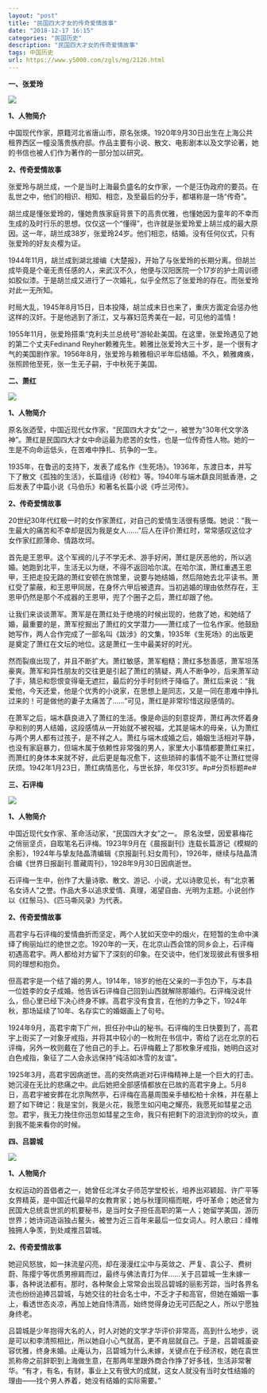 ```yaml
---
layout: "post"
title: "民国四大才女的传奇爱情故事"
date: "2018-12-17 16:15"
categories: "民国历史"
description: "民国四大才女的传奇爱情故事"
tags: 中国历史
url: https://www.y5000.com/zgls/mg/2126.html
---
```






**一、张爱玲**

[![](https://img.y5000.com/uploads/allimg/150502/4-1505021522202X.jpg)](https://www.y5000.com)

**1、人物简介**

中国现代作家，原籍河北省唐山市，原名张煐。1920年9月30日出生在上海公共租界西区一幢没落贵族府邸。作品主要有小说、散文、电影剧本以及文学论著，她的书信也被人们作为著作的一部分加以研究。

**2、传奇爱情故事**

张爱玲与胡兰成，一个是当时上海最负盛名的女作家，一个是汪伪政府的要员。在乱世之中，他们的相识、相知、相恋，及至最后的分手，都堪称是一场“传奇”。

胡兰成是懂张爱玲的，懂她贵族家庭背景下的高贵优雅，也懂她因为童年的不幸而生成的及时行乐的思想。仅仅这一个“懂得”，也许就是张爱玲爱上胡兰成的最大原因。这一年，胡兰成38岁，张爱玲24岁。他们相恋，结婚。没有任何仪式，只有张爱玲的好友炎樱为证。

1944年11月，胡兰成到湖北接编《大楚报》，开始了与张爱玲的长期分离。但胡兰成毕竟是个毫无责任感的人，来武汉不久，他便与汉阳医院一个17岁的护士周训德如胶似漆。于是胡兰成又进行了一次婚礼，似乎全然忘了张爱玲的存在。而张爱玲对此一无所知。

时局大乱，1945年8月15日，日本投降，胡兰成末日也来了，重庆方面定会惩办他这样的汉奸。于是他逃到了浙江，又与寡妇范秀美在一起，可见他的滥情！

1955年11月，张爱玲搭乘“克利夫兰总统号”游轮赴美国。在这里，张爱玲遇见了她的第二个丈夫Fedinand
Reyher赖雅先生。赖雅比张爱玲大三十岁，是一个很有才气的美国剧作家。1956年8月，张爱玲与赖雅相识半年后结婚。不久，赖雅瘫痪，张照顾他至死，张一生无子嗣，于中秋死于美国。

**二、萧红**

[![](https://img.y5000.com/uploads/allimg/150502/4-150502152302527.jpg)](https://www.y5000.com)

**1、人物简介**

原名张迺莹，中国近现代女作家，“民国四大才女”之一，被誉为“30年代文学洛神”。萧红是民国四大才女中命运最为悲苦的女性，也是一位传奇性人物。她的一生是不向命运低头，在苦难中挣扎、抗争的一生。

1935年，在鲁迅的支持下，发表了成名作《生死场》。1936年，东渡日本，并写下了散文《孤独的生活》，长篇组诗《砂粒》等。1940年与端木蕻良同抵香港，之后发表了中篇小说《马伯乐》和著名长篇小说《呼兰河传》。

**2、传奇爱情故事**

20世纪30年代红极一时的女作家萧红，对自己的爱情生活很有感慨。她说：“我一生最大的痛苦和不幸却是因为我是女人……”后人在评价萧红时，常常感叹这位才女作家红颜薄命、情路坎坷。

首先是王恩甲。这个军阀的儿子不学无术、游手好闲，萧红是厌恶他的，所以逃婚。她跑到北平，生活无以为继，不得不返回哈尔滨。在哈尔滨，萧红重遇王恩甲，王把走投无路的萧红安顿在旅馆里，说要与她结婚，然后陪她去北平读书。萧红受了蒙蔽，和王恩甲同居，在身怀六甲后被遗弃。当初逃婚的理由依然存在，王恩甲仍然是那个不成器的王恩甲，兜了个圈子之后，萧红却跟了他。

让我们来谈谈萧军。萧军是在萧红处于绝境的时候出现的，他救了她，和她结了婚，最重要的是，萧军挖掘出了萧红的文学潜力——萧红成了一位名作家。他鼓励她写作，两人合作完成了一部名叫《跋涉》的文集，1935年《生死场》的出版更是奠定了萧红在文坛的地位。这是萧红一生中最美好的时光。

然而裂痕出现了，并且不断扩大。萧红敏感，萧军粗糙；萧红多愁善感，萧军坦荡豪爽。萧军和异性朋友的交往更是引起了萧红的猜疑，两人不断争吵，后来萧军动了手，猜忌和怨恨变得毫无遮拦，最后的分手时刻终于降临了。萧红后来说：“我爱他，今天还爱，他是个优秀的小说家，在思想上是同志，又是一同在患难中挣扎过来的！可是做他的妻子太痛苦了……”可见，萧红是非常珍惜这段感情的。

在萧军之后，端木蕻良进入了萧红的生活。像是命运的刻意捉弄，萧红再次怀着身孕和别的男人结婚，这段感情从一开始就不被祝福，尤其是端木的母亲，认为萧红与两个男人都有过孩子，是不祥之人。萧红与端木成婚之后，婚姻生活相对平静，也没有家庭暴力，但端木属于依赖性非常强的男人，家里大小事情都要萧红来扛，而萧红的身体本来就不好，此后更是每况愈下，这些琐碎的事情不能不让萧红觉得厌烦。1942年1月23日，萧红病情恶化，与世长辞，年仅31岁。#p#分页标题#e#

**三、石评梅**

[![](https://img.y5000.com/uploads/allimg/150502/4-15050215243D50.jpg)](https://www.y5000.com)

**1、人物简介**

中国近现代女作家、革命活动家，“民国四大才女”之一。
原名汝壁，因爱慕梅花之俏丽坚贞，自取笔名石评梅。1923年9月在《晨报副刊》连载长篇游记《模糊的余影》，1924年与挚友陆晶清编辑《京报副刊.妇女周刊》，1926年，继续与陆晶清合编《世界日报副刊.蔷藏周刊》，1928年9月30日因病逝世。

石评梅一生中，创作了大量诗歌、散文、游记、小说，尤以诗歌见长，有“北京著名女诗人”之誉。作品大多以追求爱情、真理，渴望自由、光明为主题。小说创作以《红鬃马》、《匹马嘶风录》为代表。

**2、传奇爱情故事**

高君宇与石评梅的爱情曲折而坚定，两个人犹如天空中的烟火，在短暂的生命中演绎了绚丽灿烂的绝世之恋。1920年的一天，在北京山西会馆的同乡会上，石评梅初遇高君宇。两人都给对方留下了深刻的印象。在交谈中，他们发现彼此有很多相同的理想和抱负。

但高君宇是一个结了婚的男人。1914年，18岁的他在父亲的一手包办下，与本县一位姓李的女子成婚。他告诉石评梅自己回到山西就解除那婚约。石评梅没说什么，但心里已经下决心终身不嫁。高君宇没有食言，在他的力争之下，1924年秋，那场延续了10年、名存实亡的婚姻画上了句号。

1924年9月，高君宇南下广州，担任孙中山的秘书。石评梅的生日快要到了，高君宇上街买了一对象牙戒指，并将其中较小的一枚附在书信中，寄给了远在北京的石评梅，另外一枚则戴在了他自己的手上。石评梅戴上了那枚象牙戒指，她明白这对白色戒指，象征了二人会永远保持“纯洁如冰雪的友谊”。

1925年3月，高君宇因病逝世。高的突然病逝对石评梅精神上是一个巨大的打击。她沉浸在无比的悲痛之中。此后她把全部感情都放在已故的高君宇身上。5月8日，高君宇被安葬在北京陶然亭，石评梅在高墓周围亲手植松柏十余株，并在墓上题了如下碑记：我是宝剑，我是火花，我愿生如闪电之耀亮，我愿死如彗星之迅忽。君宇，我无力挽住你迅忽如彗星之生命，我只有把剩下的泪流到你的坟头，直到我不能来看你的时候。

**四、吕碧城**

[![](https://img.y5000.com/uploads/allimg/150502/4-15050215251L39.jpg)](https://www.y5000.com)

**1、人物简介**

女权运动的首倡者之一，她曾任北洋女子师范学堂校长，培养出邓颖超、许广平等女界精英，是中国近代最早的女教育家；她与秋瑾同榻而眠，呼吁革命；她还曾为民国大总统袁世凯的机要秘书，是当时女子担任高职的第一人；她留学美国，游历世界；她诗词造诣独占鳌头，被誉为近三百年来最后一位女词人。时人歌曰：绛帷独拥人争羡，到处咸推吕碧城。

**2、传奇爱情故事**

她迎风怒放，如一抹流星闪亮，却在漫漫红尘中与英敛之、严复、袁公子、费树蔚、陈撄宁等优质男擦肩而过，最终与佛法青灯为伴……关于吕碧城一生未嫁一事，各种说法都有。那时，各种聚会上常常会出现吕碧城的丽影芳踪，当时各界名流也纷纷追捧吕碧城，与她交往的社会名士中，不乏才子和高官，但她在婚姻一事上，看透世态炎凉，再加上她自恃清高，始终觉得身边无可匹配之人，所以宁愿独身终老。

吕碧城是少年抱得大名的人，时人对她的文学才华评价非常高，高到什么地步，说是可以和李清照相比，所以她自小心气就高，更不肯屈就自己。于是，吕碧城虽姿容优雅，终身未婚。止庵认为，吕碧城为什么未嫁，关键点在于经济权，她在袁世凯称帝之前辞职到上海做生意，在那两年里跟外商合作挣了好多钱，生活非常奢华。“有才，有名，有财，事业上又有很大的成就，这女人就没有当时女性结婚的理由——找个男人养着，她没有结婚的实际需要。”

